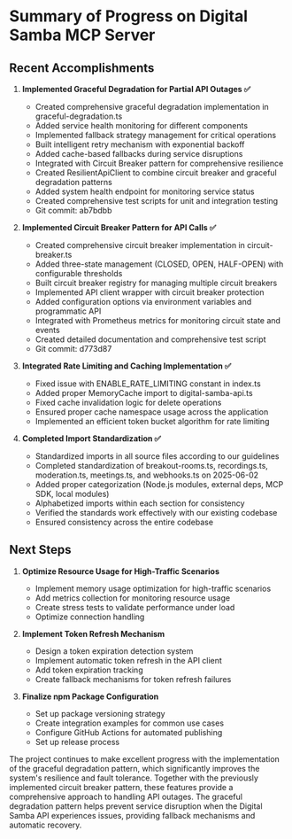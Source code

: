 # Summary of Progress on Digital Samba MCP Server

## Recent Accomplishments

1. **Implemented Graceful Degradation for Partial API Outages ✅**
   - Created comprehensive graceful degradation implementation in graceful-degradation.ts
   - Added service health monitoring for different components
   - Implemented fallback strategy management for critical operations
   - Built intelligent retry mechanism with exponential backoff
   - Added cache-based fallbacks during service disruptions
   - Integrated with Circuit Breaker pattern for comprehensive resilience
   - Created ResilientApiClient to combine circuit breaker and graceful degradation patterns
   - Added system health endpoint for monitoring service status
   - Created comprehensive test scripts for unit and integration testing
   - Git commit: ab7bdbb

2. **Implemented Circuit Breaker Pattern for API Calls ✅**
   - Created comprehensive circuit breaker implementation in circuit-breaker.ts
   - Added three-state management (CLOSED, OPEN, HALF-OPEN) with configurable thresholds
   - Built circuit breaker registry for managing multiple circuit breakers
   - Implemented API client wrapper with circuit breaker protection
   - Added configuration options via environment variables and programmatic API
   - Integrated with Prometheus metrics for monitoring circuit state and events
   - Created detailed documentation and comprehensive test script
   - Git commit: d773d87

3. **Integrated Rate Limiting and Caching Implementation ✅**
   - Fixed issue with ENABLE_RATE_LIMITING constant in index.ts
   - Added proper MemoryCache import to digital-samba-api.ts
   - Fixed cache invalidation logic for delete operations
   - Ensured proper cache namespace usage across the application
   - Implemented an efficient token bucket algorithm for rate limiting

4. **Completed Import Standardization ✅**
   - Standardized imports in all source files according to our guidelines
   - Completed standardization of breakout-rooms.ts, recordings.ts, moderation.ts, meetings.ts, and webhooks.ts on 2025-06-02
   - Added proper categorization (Node.js modules, external deps, MCP SDK, local modules)
   - Alphabetized imports within each section for consistency
   - Verified the standards work effectively with our existing codebase
   - Ensured consistency across the entire codebase

## Next Steps

1. **Optimize Resource Usage for High-Traffic Scenarios**
   - Implement memory usage optimization for high-traffic scenarios
   - Add metrics collection for monitoring resource usage
   - Create stress tests to validate performance under load
   - Optimize connection handling

2. **Implement Token Refresh Mechanism**
   - Design a token expiration detection system
   - Implement automatic token refresh in the API client
   - Add token expiration tracking
   - Create fallback mechanisms for token refresh failures

3. **Finalize npm Package Configuration**
   - Set up package versioning strategy
   - Create integration examples for common use cases
   - Configure GitHub Actions for automated publishing
   - Set up release process

The project continues to make excellent progress with the implementation of the graceful degradation pattern, which significantly improves the system's resilience and fault tolerance. Together with the previously implemented circuit breaker pattern, these features provide a comprehensive approach to handling API outages. The graceful degradation pattern helps prevent service disruption when the Digital Samba API experiences issues, providing fallback mechanisms and automatic recovery.
